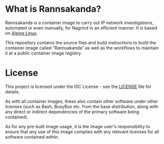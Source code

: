 # What is Rannsakanda?

Rannsakanda is a container image to carry out IP network investigations,
automated or even manually, for Nagrind in an efficient manner.  It is based
on [Alpine Linux](https://alpinelinux.org/).

This repository contains the source files and build instructions to build the
container image called “Rannsakanda” as well as the workflows to maintain it
at a public container image registry.

# License

This project is licensed under the ISC License - see the [LICENSE](LICENSE)
file for details.

As with all container images, these also contain other software under other
licenses (such as Bash, BusyBox etc. from the base distribution, along with
any direct or indirect dependencies of the primary software being contained).

As for any pre-built image usage, it is the image user's responsibility to
ensure that any use of this image complies with any relevant licenses for all
software contained within.
